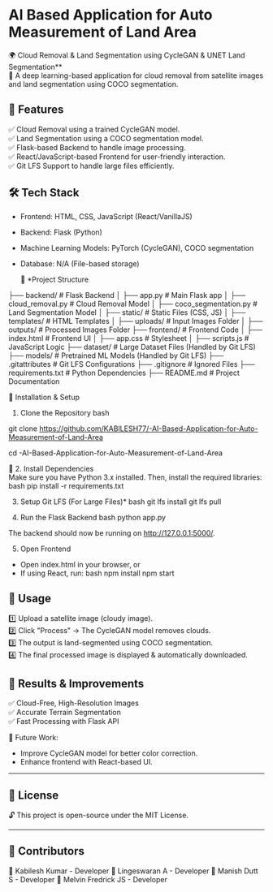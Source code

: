 # AI Based Application for Auto Measurement of Land Area

🌍 Cloud Removal & Land Segmentation using CycleGAN & UNET Land Segmentation**  
🚀 A deep learning-based application for cloud removal from satellite images and land segmentation using COCO segmentation.  

## 📌 Features  
✅ Cloud Removal using a trained CycleGAN model.  
✅ Land Segmentation using a COCO segmentation model.  
✅ Flask-based Backend to handle image processing.  
✅ React/JavaScript-based Frontend for user-friendly interaction.  
✅ Git LFS Support to handle large files efficiently.  
## 🛠 Tech Stack  
- Frontend: HTML, CSS, JavaScript (React/VanillaJS)  
- Backend: Flask (Python)  
- Machine Learning Models: PyTorch (CycleGAN), COCO segmentation  
- Database: N/A (File-based storage)  

  📂 *Project Structure

├── backend/                    # Flask Backend
│   ├── app.py                   # Main Flask app
│   ├── cloud_removal.py         # Cloud Removal Model
│   ├── coco_segmentation.py     # Land Segmentation Model
│   ├── static/                  # Static Files (CSS, JS)
│   ├── templates/               # HTML Templates
│   ├── uploads/                 # Input Images Folder
│   ├── outputs/                 # Processed Images Folder
├── frontend/                   # Frontend Code
│   ├── index.html               # Frontend UI
│   ├── app.css                  # Stylesheet
│   ├── scripts.js               # JavaScript Logic
├── dataset/                    # Large Dataset Files (Handled by Git LFS)
├── models/                     # Pretrained ML Models (Handled by Git LFS)
├── .gitattributes               # Git LFS Configurations
├── .gitignore                   # Ignored Files
├── requirements.txt             # Python Dependencies
├── README.md                    # Project Documentation

🚀 Installation & Setup  

1. Clone the Repository
bash

git clone https://github.com/KABILESH77/-AI-Based-Application-for-Auto-Measurement-of-Land-Area



cd -AI-Based-Application-for-Auto-Measurement-of-Land-Area


🔹 2. Install Dependencies  
Make sure you have Python 3.x installed. Then, install the required libraries:  
bash
pip install -r requirements.txt


3. Setup Git LFS (For Large Files)*
bash
git lfs install
git lfs pull


 4. Run the Flask Backend
bash
python app.py

The backend should now be running on http://127.0.0.1:5000/.

 5. Open Frontend
- Open index.html in your browser, or  
- If using React, run:
bash
npm install
npm start

## 📸 Usage  
1️⃣ Upload a satellite image (cloudy image).  
2️⃣ Click "Process" → The CycleGAN model removes clouds.  
3️⃣ The output is land-segmented using COCO segmentation.  
4️⃣ The final processed image is displayed & automatically downloaded.  

## 🎯 Results & Improvements  
✅ Cloud-Free, High-Resolution Images  
✅ Accurate Terrain Segmentation  
✅ Fast Processing with Flask API  

🔹 Future Work:  
- Improve CycleGAN model for better color correction.  
- Enhance frontend with React-based UI.  

---

## 📜 License  
🔓 This project is open-source under the MIT License.  

---

## 🙌 Contributors  
👤 Kabilesh Kumar - Developer
👤 Lingeswaran A - Developer
👤 Manish Dutt S - Developer
👤 Melvin Fredrick JS - Developer
